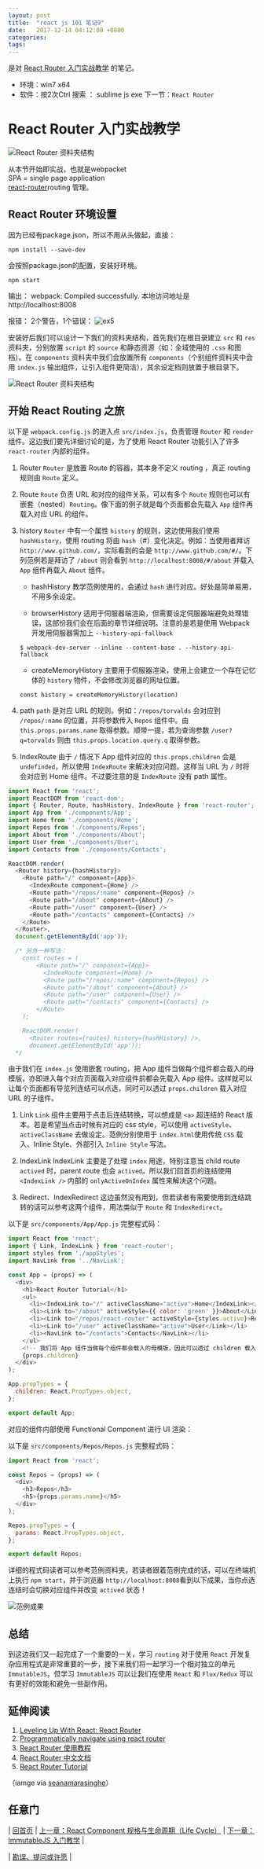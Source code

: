 ```yaml
---
layout: post
title:  "react js 101 笔记9"
date:   2017-12-14 04:12:08 +0800
categories:  
tags: 
---
```


是对 [React Router 入门实战教学](https://github.com/carlleton/reactjs101/blob/zh-CN/Ch05/react-router-introduction.md) 的笔记。

* 环境：win7 x64
* 软件：按2次Ctrl 搜索 ： sublime js exe
下一节：`React Router`

# React Router 入门实战教学

![React Router 资料夹结构](./images/react-router.jpg "React Router 入门实战教学")

从本节开始即实战，也就是webpacket  
SPA = single page application     
[react-router](https://github.com/reactjs/react-router)routing 管理。

## React Router 环境设置


因为已经有package.json，所以不用从头做起，直接：

	npm install --save-dev

会按照package.json的配置，安装好环境。

	npm start

输出： webpack: Compiled successfully.
本地访问地址是 http://localhost:8008

报错：
2个警告，1个错误：
![ex5](https://i.imgur.com/jjQa5dL.png)


安装好后我们可以设计一下我们的资料夹结构，首先我们在根目录建立 `src` 和 `res` 资料夹，分别放置 `script` 的 `source` 和静态资源（如：全域使用的 `.css` 和图档）。在 `components` 资料夹中我们会放置所有 `components`（个别组件资料夹中会用 `index.js` 输出组件，让引入组件更简洁），其余设定档则放置于根目录下。

![React Router 资料夹结构](./images/folder.png "React Router 资料夹结构")

## 开始 React Routing 之旅
 
以下是 `webpack.config.js` 的进入点 `src/index.js`，负责管理 `Router` 和 `render` 组件。这边我们要先详细讨论的是，为了使用 React Router 功能引入了许多 `react-router` 内部的组件。

1. Router
`Router` 是放置 Route 的容器，其本身不定义 routing ，真正 routing 规则由 `Route` 定义。

2. Route
`Route` 负责 URL 和对应的组件关系，可以有多个 `Route` 规则也可以有嵌套（nested）`Routing`。像下面的例子就是每个页面都会先载入 `App` 组件再载入对应 URL 的组件。

3. history
`Router` 中有一个属性 `history` 的规则，这边使用我们使用 `hashHistory`，使用 routing 将由 `hash`（#）变化决定。例如：当使用者拜访 `http://www.github.com/`，实际看到的会是 `http://www.github.com/#/`。下列范例若是拜访了 `/about` 则会看到 `http://localhost:8008/#/about` 并载入 `App` 组件再载入 `About` 组件。

	- hashHistory
	教学范例使用的，会通过 `hash` 进行对应。好处是简单易用，不用多余设定。

	- browserHistory
	适用于伺服器端渲染，但需要设定伺服器端避免处理错误，这部份我们会在后面的章节详细说明。注意的是若是使用 Webpack 开发用伺服器需加上 `--history-api-fallback`

	```
	$ webpack-dev-server --inline --content-base . --history-api-fallback
	```

	- createMemoryHistory
	主要用于伺服器渲染，使用上会建立一个存在记忆体的 `history` 物件，不会修改浏览器的网址位置。

	```
	const history = createMemoryHistory(location)
	```

4. path
`path` 是对应 URL 的规则。例如：`/repos/torvalds` 会对应到 `/repos/:name` 的位置，并将参数传入 `Repos` 组件中。由 `this.props.params.name` 取得参数。顺带一提，若为查询参数 `/user?q=torvalds` 则由 `this.props.location.query.q` 取得参数。

5. IndexRoute
由于 `/` 情况下 App 组件对应的 `this.props.children` 会是 `undefinded`，所以使用 `IndexRoute` 来解决对应问题。这样当 URL 为 `/` 时将会对应到 Home 组件。不过要注意的是 `IndexRoute` 没有 path 属性。

```javascript
import React from 'react';
import ReactDOM from 'react-dom';
import { Router, Route, hashHistory, IndexRoute } from 'react-router';
import App from './components/App';
import Home from './components/Home';
import Repos from './components/Repos';
import About from './components/About';
import User from './components/User';
import Contacts from './components/Contacts';

ReactDOM.render(
  <Router history={hashHistory}>
    <Route path="/" component={App}>
      <IndexRoute component={Home} />
      <Route path="/repos/:name" component={Repos} />
      <Route path="/about" component={About} />
      <Route path="/user" component={User} />
      <Route path="/contacts" component={Contacts} />
    </Route>
  </Router>,
  document.getElementById('app'));

  /* 另外一种写法：
	const routes = (
	    <Route path="/" component={App}>
	      <IndexRoute component={Home} />
	      <Route path="/repos/:name" component={Repos} />
	      <Route path="/about" component={About} />
	      <Route path="/user" component={User} />
	      <Route path="/contacts" component={Contacts} />
	    </Route>
	);

	ReactDOM.render(
	  <Router routes={routes} history={hashHistory} />,
	  document.getElementById('app'));
  */
```

由于我们在 `index.js` 使用嵌套 routing，把 App 组件当做每个组件都会载入的母模版，亦即进入每个对应页面载入对应组件前都会先载入 App 组件。这样就可以让每个页面都有导览列连结可以点选，同时可以透过 `props.children` 载入对应 URL 的子组件。

1. Link
`Link` 组件主要用于点击后连结转换，可以想成是 `<a>` 超连结的 React 版本。若是希望当点击时候有对应的 css style，可以使用 `activeStyle`、`activeClassName` 去做设定。范例分别使用于 `index.html`使用传统 `CSS` 载入、Inline Style、外部引入 `Inline Style` 写法。

2. IndexLink
IndexLink 主要是了处理 `index` 用途，特别注意当 child route `actived` 时，parent route 也会 `actived`。所以我们回首页的连结使用 `<IndexLink />` 内部的 `onlyActiveOnIndex` 属性来解决这个问题。

3. Redirect、IndexRedirect
这边虽然没有用到，但若读者有需要使用到连结跳转的话可以参考这两个组件，用法类似于 `Route` 和 `IndexRedirect`。

以下是 `src/components/App/App.js` 完整程式码：

```javascript
import React from 'react';
import { Link, IndexLink } from 'react-router';
import styles from './appStyles';
import NavLink from '../NavLink';

const App = (props) => (
  <div>
    <h1>React Router Tutorial</h1>
    <ul>
      <li><IndexLink to="/" activeClassName="active">Home</IndexLink></li>
      <li><Link to="/about" activeStyle={{ color: 'green' }}>About</Link></li>
      <li><Link to="/repos/react-router" activeStyle={styles.active}>Repos</Link></li>
      <li><Link to="/user" activeClassName="active">User</Link></li>
      <li><NavLink to="/contacts">Contacts</NavLink></li>
    </ul>
    <!-- 我们将 App 组件当做每个组件都会载入的母模版，因此可以透过 children 载入对应 URL 的子组件 -->
    {props.children}
  </div>
);

App.propTypes = {
  children: React.PropTypes.object,
};

export default App;
```

对应的组件内部使用 Functional Component 进行 UI 渲染：

以下是 `src/components/Repos/Repos.js` 完整程式码：

```javascript
import React from 'react';

const Repos = (props) => (
  <div>
    <h3>Repos</h3>
    <h5>{props.params.name}</h5>
  </div>
);

Repos.propTypes = {
  params: React.PropTypes.object,
};

export default Repos;
```

详细的程式码读者可以参考范例资料夹，若读者跟着范例完成的话，可以在终端机上执行 `npm start`，并于浏览器 `http://localhost:8008`看到以下成果，当你点选连结时会切换对应组件并改变 `actived` 状态！

![范例成果](./images/example.png "范例成果")

## 总结
到这边我们又一起完成了一个重要的一关，学习 `routing` 对于使用 `React` 开发复杂应用程式是非常重要的一步，接下来我们将一起学习一个相对独立的单元 `ImmutableJS`，但学习 `ImmutableJS` 可以让我们在使用 `React` 和 `Flux/Redux` 可以有更好的效能和避免一些副作用。

## 延伸阅读
1. [Leveling Up With React: React Router](https://css-tricks.com/learning-react-router/)
2. [Programmatically navigate using react router](http://stackoverflow.com/questions/31079081/programmatically-navigate-using-react-router)
3. [React Router 使用教程](http://www.ruanyifeng.com/blog/2016/05/react_router.html)
4. [React Router 中文文档](https://react-guide.github.io/react-router-cn/index.html)
5. [React Router Tutorial](https://github.com/reactjs/react-router-tutorial)

（iamge via [seanamarasinghe](http://seanamarasinghe.com/wp-content/uploads/2016/01/react-router-1050x360.jpg)）

## 任意门
| [回首页](../../../tree/zh-CN/) | [上一章：React Component 规格与生命周期（Life Cycle）](../Ch04/react-component-life-cycle.md) | [下一章：ImmutableJS 入门教学](../Ch06/react-immutable-introduction.md) |

| [勘误、提问或许愿](https://github.com/kdchang/reactjs101/issues) |
